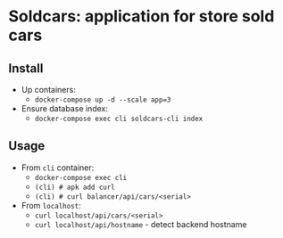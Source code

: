 # Soldcars: application for store sold cars

## Install

* Up containers:
    * `docker-compose up -d --scale app=3`
* Ensure database index:
    * `docker-compose exec cli soldcars-cli index`

## Usage

* From `cli` container:
    * `docker-compose exec cli`
    * `(cli) # apk add curl`
    * `(cli) # curl balancer/api/cars/<serial>`
* From `localhost`:
    * `curl localhost/api/cars/<serial>`
    * `curl localhost/api/hostname` - detect backend hostname
